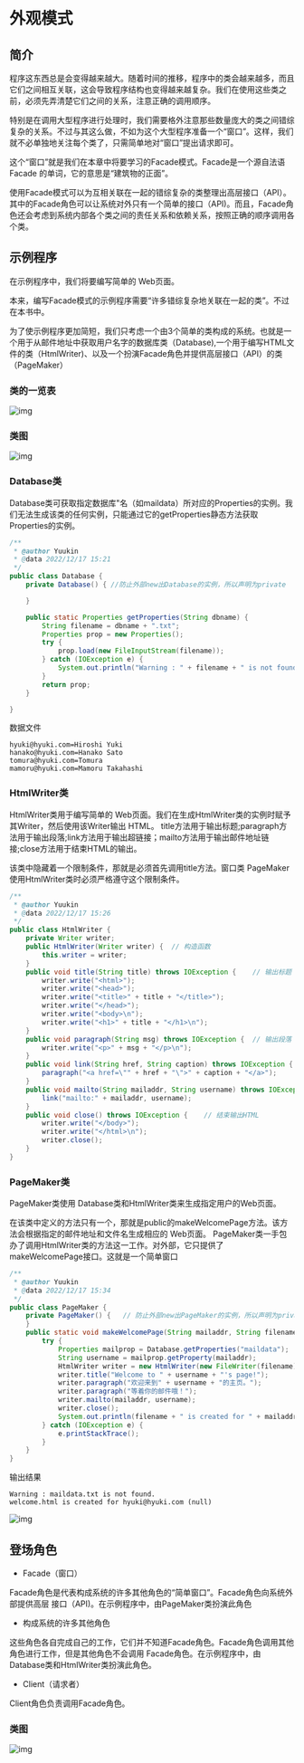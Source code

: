 # 外观模式

## 简介

程序这东西总是会变得越来越大。随着时间的推移，程序中的类会越来越多，而且它们之间相互关联，这会导致程序结构也变得越来越复杂。我们在使用这些类之前，必须先弄清楚它们之间的关系，注意正确的调用顺序。

特别是在调用大型程序进行处理时，我们需要格外注意那些数量庞大的类之间错综复杂的关系。不过与其这么做，不如为这个大型程序准备一个“窗口”。这样，我们就不必单独地关注每个类了，只需简单地对“窗口”提出请求即可。

这个“窗口”就是我们在本章中将要学习的Facade模式。Facade是一个源自法语Facade 的单词，它的意思是“建筑物的正面”。

使用Facade模式可以为互相关联在一起的错综复杂的类整理出高层接口（API）。其中的Facade角色可以让系统对外只有一个简单的接口（API)。而且，Facade角色还会考虑到系统内部各个类之间的责任关系和依赖关系，按照正确的顺序调用各个类。

## 示例程序

在示例程序中，我们将要编写简单的 Web页面。

本来，编写Facade模式的示例程序需要“许多错综复杂地关联在一起的类”。不过在本书中。

为了使示例程序更加简短，我们只考虑一个由3个简单的类构成的系统。也就是一个用于从邮件地址中获取用户名字的数据库类（Database),一个用于编写HTML文件的类（HtmlWriter)、以及一个扮演Facade角色并提供高层接口（API）的类（PageMaker）

### 类的一览表

![img](https://raw.githubusercontent.com/Horo-Holo/DesignPatterns/master/images/Facade1.png)



### 类图

![img](https://raw.githubusercontent.com/Horo-Holo/DesignPatterns/master/images/Facade2.png)

### Database类

Database类可获取指定数据库"名（如maildata）所对应的Properties的实例。我们无法生成该类的任何实例，只能通过它的getProperties静态方法获取Properties的实例。

```java
/**
 * @author Yuukin
 * @data 2022/12/17 15:21
 */
public class Database {
    private Database() { //防止外部new出Database的实例，所以声明为private

    }

    public static Properties getProperties(String dbname) {
        String filename = dbname + ".txt";
        Properties prop = new Properties();
        try {
            prop.load(new FileInputStream(filename));
        } catch (IOException e) {
            System.out.println("Warning : " + filename + " is not found.");
        }
        return prop;
    }

}
```

数据文件

```
hyuki@hyuki.com=Hiroshi Yuki
hanako@hyuki.com=Hanako Sato
tomura@hyuki.com=Tomura
mamoru@hyuki.com=Mamoru Takahashi
```

### HtmlWriter类

HtmlWriter类用于编写简单的 Web页面。我们在生成HtmlWriter类的实例时赋予其Writer，然后使用该Writer输出 HTML。
title方法用于输出标题;paragraph方法用于输出段落;link方法用于输出超链接；mailto方法用于输出邮件地址链接;close方法用于结束HTML的输出。

该类中隐藏着一个限制条件，那就是必须首先调用title方法。窗口类 PageMaker使用HtmlWriter类时必须严格遵守这个限制条件。

```java
/**
 * @author Yuukin
 * @data 2022/12/17 15:26
 */
public class HtmlWriter {
    private Writer writer;
    public HtmlWriter(Writer writer) {  // 构造函数
        this.writer = writer;
    }
    public void title(String title) throws IOException {    // 输出标题
        writer.write("<html>");
        writer.write("<head>");
        writer.write("<title>" + title + "</title>");
        writer.write("</head>");
        writer.write("<body>\n");
        writer.write("<h1>" + title + "</h1>\n");
    }
    public void paragraph(String msg) throws IOException {  // 输出段落
        writer.write("<p>" + msg + "</p>\n");
    }
    public void link(String href, String caption) throws IOException {  // 输出超链接
        paragraph("<a href=\"" + href + "\">" + caption + "</a>");
    }
    public void mailto(String mailaddr, String username) throws IOException {   //  输出邮件地址 
        link("mailto:" + mailaddr, username);
    }
    public void close() throws IOException {    // 结束输出HTML
        writer.write("</body>");
        writer.write("</html>\n");
        writer.close();
    }
}
```

### PageMaker类

PageMaker类使用 Database类和HtmlWriter类来生成指定用户的Web页面。

在该类中定义的方法只有一个，那就是public的makeWelcomePage方法。该方法会根据指定的邮件地址和文件名生成相应的 Web页面。
PageMaker类一手包办了调用HtmlWriter类的方法这一工作。对外部，它只提供了makeWelcomePage接口。这就是一个简单窗口

```java
/**
 * @author Yuukin
 * @data 2022/12/17 15:34
 */
public class PageMaker {
    private PageMaker() {   // 防止外部new出PageMaker的实例，所以声明为private方法
    }
    public static void makeWelcomePage(String mailaddr, String filename) {
        try {
            Properties mailprop = Database.getProperties("maildata");
            String username = mailprop.getProperty(mailaddr);
            HtmlWriter writer = new HtmlWriter(new FileWriter(filename));
            writer.title("Welcome to " + username + "'s page!");
            writer.paragraph("欢迎来到" + username + "的主页。");
            writer.paragraph("等着你的邮件哦！");
            writer.mailto(mailaddr, username);
            writer.close();
            System.out.println(filename + " is created for " + mailaddr + " (" + username + ")");
        } catch (IOException e) {
            e.printStackTrace();
        }
    }
}
```

输出结果

```
Warning : maildata.txt is not found.
welcome.html is created for hyuki@hyuki.com (null)
```

![img](https://raw.githubusercontent.com/Horo-Holo/DesignPatterns/master/images/Facade3.png)

## 登场角色

- Facade（窗口）

Facade角色是代表构成系统的许多其他角色的“简单窗口”。Facade角色向系统外部提供高层
接口（API)。在示例程序中，由PageMaker类扮演此角色

- 构成系统的许多其他角色

这些角色各自完成自己的工作，它们并不知道Facade角色。Facade角色调用其他角色进行工作，但是其他角色不会调用 Facade角色。在示例程序中，由 Database类和HtmlWriter类扮演此角色。

- Client（请求者）

Client角色负责调用Facade角色。

### 类图

![img](https://raw.githubusercontent.com/Horo-Holo/DesignPatterns/master/images/Facade4.png)

